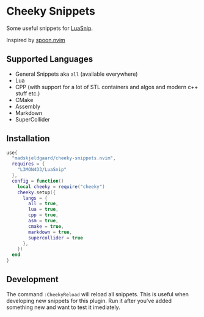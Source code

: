 # Cheeky Snippets

Some useful snippets for [LuaSnip](https://github.com/L3MON4D3/LuaSnip).

Inspired by [spoon.nvim](https://github.com/utilyre/spoon.nvim)

## Supported Languages

* General Snippets aka `all` (available everywhere)
* Lua
* CPP (with support for a lot of STL containers and algos and modern c++ stuff etc.)
* CMake
* Assembly
* Markdown
* SuperCollider

## Installation

```lua
use{
  "madskjeldgaard/cheeky-snippets.nvim",
  requires = {
    "L3MON4D3/LuaSnip"
  },
  config = function()
    local cheeky = require("cheeky")
    cheeky.setup({
      langs = {
        all = true,
        lua = true,
        cpp = true,
        asm = true,
        cmake = true,
        markdown = true,
        supercollider = true
      },
    })
  end
}
```

## Development

The command `:CheekyReload` will reload all snippets. This is useful when developing new snippets for this plugin. Run it after you've added something new and want to test it imediately.
